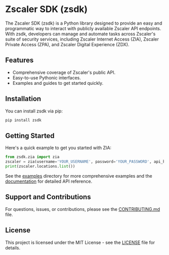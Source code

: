# Zscaler SDK (zsdk)

The Zscaler SDK (zsdk) is a Python library designed to provide an easy and programmatic way to interact with publicly available Zscaler API endpoints. With zsdk, developers can manage and automate tasks across Zscaler's suite of security services, including Zscaler Internet Access (ZIA), Zscaler Private Access (ZPA), and Zscaler Digital Experience (ZDX).

## Features

- Comprehensive coverage of Zscaler's public API.
- Easy-to-use Pythonic interfaces.
- Examples and guides to get started quickly.

## Installation

You can install zsdk via pip:

```bash
pip install zsdk
```

## Getting Started

Here's a quick example to get you started with ZIA:

```python
from zsdk.zia import zia
zscaler = zia(username='YOUR_USERNAME', password='YOUR_PASSWORD', api_key='YOUR_API_KEY', cloud_name="zscaler.net")
print(zscaler.locations.list())
```

See the [examples](examples/) directory for more comprehensive examples and the [documentation](link-to-documentation) for detailed API reference.

## Support and Contributions

For questions, issues, or contributions, please see the [CONTRIBUTING.md](CONTRIBUTING.md) file.

## License

This project is licensed under the MIT License - see the [LICENSE](LICENSE) file for details.

